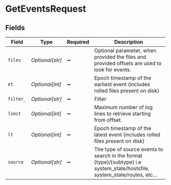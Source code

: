 # GetEventsRequest


## Fields

| Field                                                                                                                      | Type                                                                                                                       | Required                                                                                                                   | Description                                                                                                                |
| -------------------------------------------------------------------------------------------------------------------------- | -------------------------------------------------------------------------------------------------------------------------- | -------------------------------------------------------------------------------------------------------------------------- | -------------------------------------------------------------------------------------------------------------------------- |
| `files`                                                                                                                    | *Optional[str]*                                                                                                            | :heavy_minus_sign:                                                                                                         | Optional parameter, when provided the files and provided offsets are used to look for events.                              |
| `et`                                                                                                                       | *Optional[int]*                                                                                                            | :heavy_minus_sign:                                                                                                         | Epoch timestamp of the earliest event (includes rolled files present on disk)                                              |
| `filter_`                                                                                                                  | *Optional[str]*                                                                                                            | :heavy_minus_sign:                                                                                                         | Filter                                                                                                                     |
| `limit`                                                                                                                    | *Optional[int]*                                                                                                            | :heavy_minus_sign:                                                                                                         | Maximum number of log lines to retrieve starting from offset.                                                              |
| `lt`                                                                                                                       | *Optional[int]*                                                                                                            | :heavy_minus_sign:                                                                                                         | Epoch timestamp of the latest event (includes rolled files present on disk)                                                |
| `source`                                                                                                                   | *Optional[str]*                                                                                                            | :heavy_minus_sign:                                                                                                         | The type of source events to search in the format {type}/{subtype} i.e system_state/hostsfile, system_state/routes, etc... |